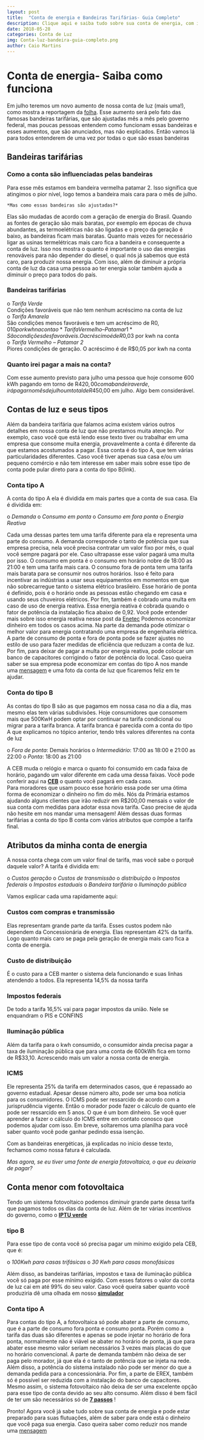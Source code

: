 ```yaml
---
layout: post
title:  "Conta de energia e Bandeiras Tarifárias- Guia Completo"
description: Clique aqui e saiba tudo sobre sua conta de energia, com isso você vai estar mais preparados para suas mudanças e saber como economizar mais.
date: 2018-05-28
categories: Conta de Luz
img: Conta-luz-bandeira-guia-completo.png
author: Caio Martins
---
```

# Conta de energia- Saiba como funciona
Em julho teremos um novo aumento de nossa conta de luz (mais uma!), como mostra a reportagem da [folha](https://www1.folha.uol.com.br/mercado/2018/05/conta-de-luz-tera-bandeira-vermelha-2-em-junho-nivel-mais-caro-diz-aneel.shtml). Esse aumento será pelo fato das famosas bandeiras tarifárias, que são ajustadas mês a mês pelo governo federal, mas poucas pessoas entendem como funcionam essas bandeiras e esses aumentos, que são anunciados, mas não explicados. Então vamos lá para todos entenderem de uma vez por todas o que são essas bandeiras  

## Bandeiras tarifárias
### Como a conta são influenciadas pelas bandeiras
Para esse mês estamos em bandeira vermelha patamar 2. Isso significa que atingimos o pior nível, logo temos a bandeira mais cara para o mês de julho.  
  
	*Mas como essas bandeiras são ajustadas?*
   
Elas são mudadas de acordo com a geração de energia do Brasil. Quando as fontes de geração são mais baratas, por exemplo em épocas de chuva abundantes, as termoelétricas não são ligadas e o preço da geração é baixo, as bandeiras ficam mais baratas. Quanto mais vezes for necessário ligar as usinas termelétricas mais caro fica a bandeira e consequente a conta de luz. 
	Isso nos mostra o quanto é importante o uso das energias renováveis para não depender do diesel, o qual nós já sabemos que está caro, para produzir nossa energia. Com isso, além de diminuir a própria conta de luz da casa uma pessoa ao ter energia solar também ajuda a diminuir o preço para todos do país.  
	
### Bandeiras tarifárias  
  
 
o	*Tarifa Verde*  
Condições favoráveis que não tem nenhum acréscimo na conta de luz  
o	*Tarifa Amarela*   
São condições menos favoráveis e tem um acréscimo de R$0,010 por kwh na conta  
o	*Tarifa Vermelho – Patamar 1*         
São condições desfavoráveis. O acréscimo é de R$0,03 por kwh na conta  
o	*Tarifa Vermelho – Patamar 2*     
Piores condições de geração.  O acréscimo é de R$0,05 por kwh na conta  
  

### Quanto irei pagar a mais na conta?  
  	  
Com esse aumento previsto para julho uma pessoa que hoje consome 600 kWh pagando em torno de R$420,00 com a bandeira verde, irá pagar no mês de julho um total de R$450,00 em julho. Algo bem considerável.


## Contas de luz e seus tipos
  
Além da bandeira tarifária que falamos acima existem vários outros detalhes em nossa conta de luz que não prestamos muita atenção. Por exemplo, caso você que está lendo esse texto tiver ou trabalhar em uma empresa que consome muita energia, provavelmente a conta é diferente da que estamos acostumados a pagar. Essa conta é do tipo A, que tem várias particularidades diferentes. Caso você tiver apenas sua casa e/ou um pequeno comércio e não tem interesse em saber mais sobre esse tipo de conta pode pular direto para a conta do tipo B(link).  

### Conta tipo A
  
A conta do tipo A ela é dividida em mais partes que a conta de sua casa. Ela é dividida em:  
    
o	*Demanda*
o	*Consumo em ponta*
o	*Consumo em fora ponta*
o	*Energia Reativa*
    

Cada uma dessas partes tem uma tarifa diferente para ela e representa uma parte do consumo.
A demanda corresponde o tanto de potência que sua empresa precisa, nela você precisa contratar um valor fixo por mês, o qual você sempre pagará por ele. Caso ultrapasse esse valor pagará uma multa por isso. 
O consumo em ponta é o consumo em horário nobre de 18:00 as 21:00 e tem uma tarifa mais cara. O consumo fora de ponta tem uma tarifa mais barata para se consumir nos outros horários. Isso é feito para incentivar as indústrias a usar seus equipamentos em momentos em que não sobrecarregue tanto o sistema elétrico brasileiro. Esse horário de ponta é definido, pois é o horário onde as pessoas estão chegando em casa e usando seus chuveiros elétricos.
Por fim, também é cobrado uma multa em caso de uso de energia reativa. Essa energia reativa é cobrada quando o fator de potência da instalação fica abaixo de 0,92. Você pode entender mais sobre isso energia reativa nesse post da [Enetec](http://enetec.unb.br/blog/EREX/)
Podemos economizar dinheiro em todos os casos acima. Na parte da demanda pode otimizar o melhor valor para energia contratando uma empresa de engenharia elétrica.
A parte de consumo de ponta e fora de ponta pode se fazer ajustes no estilo de uso para fazer medidas de eficiência que reduzam a conta de luz.
Por fim, para deixar de pagar a multa por energia reativa, pode colocar um banco de capacitores corrigindo o fator de potência do local.
Caso queira saber se sua empresa pode economizar em contas do tipo A nos mande uma [mensagem](http://primariaenergia.com/contact) e uma foto da conta de luz que ficaremos feliz em te ajudar.

### Conta do tipo B 
  
As contas do tipo B são as que pagamos em nossa casa no dia a dia, mas mesmo elas tem várias subdivisões. 
Hoje consumidores que consomem mais que 500KwH podem optar por continuar na tarifa condicional ou migrar para a tarifa branca. 
A tarifa branca é parecida com a conta do tipo A que explicamos no tópico anterior, tendo três valores diferentes na conta de luz  

o	*Fora de ponta*: Demais horários
o	*Intermediário*: 17:00 as 18:00 e 21:00 as 22:00
o	*Ponta*: 18:00 as 21:00  
  
A CEB muda o relógio e marca o quanto foi consumido em cada faixa de horário, pagando um valor diferente em cada uma dessa faixas. Você pode conferir aqui na **[CEB](http://www.ceb.com.br/index.php/component/content/article/83-tarifa-branca/476-tarifa-branca-de-energia)** o quanto você pagará em cada caso.  
Para moradores que usam pouco esse horário essa pode ser uma ótima forma de economizar o dinheiro no fim do mês. Nós da Primária estamos ajudando alguns clientes que irão reduzir em R$200,00 mensais o valor de sua conta com medidas para adotar essa nova tarifa.
Caso precise de ajuda não hesite em nos mandar uma mensagem!
Além dessas duas formas tarifárias a conta do tipo B conta com vários atributos que compõe a tarifa final.   
  

## Atributos da minha conta de energia  
 
A nossa conta chega com um valor final de tarifa, mas você sabe o porquê daquele valor?
A tarifa é dividida em:  
  
o	*Custos geração*
o	*Custos de transmissão*
o	*distribuição*
o	*Impostos federais*
o	*Impostos estaduais*
o	*Bandeira tarifária*
o	*Iluminação pública*

Vamos explicar cada uma rapidamente aqui:

### Custos com compras e transmissão
  
Elas representam grande parte da tarifa. Esses custos podem não dependem da Concessionária de energia. Elas representam 42% da tarifa. Logo quanto mais caro se paga pela geração de energia mais caro fica a conta de energia. 
  
### Custo de distribuição
  
É o custo para a CEB manter o sistema dela funcionando e suas linhas atendendo a todos. Ela representa 14,5% da nossa tarifa  
   
### Impostos federais  
  
De todo a tarifa 16,5% vai para pagar impostos da união. Nele se enquandram o PIS e CONFINS  
 
### Iluminação pública
  
Além da tarifa para o kwh consumido, o consumidor ainda precisa pagar a taxa de iluminação pública que para uma conta de 600kWh fica em torno de R$33,10. Acrescendo mais um valor a nossa conta de energia.
  
### ICMS  
  
Ele representa 25% da tarifa em determinados casos, que é repassado ao governo estadual.
Apesar desse número alto, pode ser uma boa notícia para os consumidores. O ICMS pode ser ressarcido de acordo com a jurisprudência vigente. Então o morador pode fazer o cálculo de quanto ele pode ser ressarcido em 5 anos. O que é um bom dinheiro.
Se você quer aprender a fazer o cálculo do ICMS entre em contato conosco que podemos ajudar com isso. Em breve, soltaremos uma planilha para você saber quanto você pode ganhar pedindo essa isenção.

Com as bandeiras energéticas, já explicadas no início desse texto, fechamos como nossa fatura é calculada. 

*Mas agora, se eu tiver uma fonte de energia fotovoltaica, o que eu deixaria de pagar?*

## Conta menor com fotovoltaica

Tendo um sistema fotovoltaico podemos diminuir grande parte dessa tarifa que pagamos todos os dias da conta de luz. Além de ter várias incentivos do governo, como o **[IPTU verde](http://primariaenergia.com/blog/iptu-verde/)**	


### tipo B  
  
Para esse tipo de conta você só precisa pagar um mínimo exigido pela CEB, que é:  
  
o	*100Kwh para casas trifásicas*
o	*30 Kwh para casas monofásicas*  
   
Além disso, as bandeiras tarifárias, impostos e taxa de iluminação pública você só paga por esse mínimo exigido. Com esses fatores o valor da conta de luz cai em até 99% do seu valor.
Caso você queira saber quanto você produziria dê uma olhada em nosso **[simulador](http://primariaenergia.com/simulador2)**  
  
### Conta tipo A  
  
Para contas do tipo A, a fotovoltaica só pode abater a parte de consumo, que é a parte de consumo fora ponta e consumo ponta. Porém como a tarifa das duas são diferentes e apenas se pode injetar no horário de fora ponta, normalmente não é viável se abater no horário de ponta, já que para abater esse mesmo valor seriam necessários 3 vezes mais placas do que no horário convencional.
A parte de demanda também não deixa de ser paga pelo morador, já que ela é o tanto de potência que se injeta na rede. Além disso, a potência do sistema instalado não pode ser menor do que a demanda pedida para a concessionária.
Por fim, a parte de EREX, também só é possível ser reduzida com a instalação do banco de capacitores.
Mesmo assim, o sistema fotovoltaico não deixa de ser uma excelente opção para esse tipo de conta devido ao seu alto consumo. Além disso é bem fácil de ter um são necessários só de **[7 passos](http://primariaenergia.com/blog/7-passos-energia-solar-casa/)** !

Pronto! Agora você já sabe tudo sobre sua conta de energia e pode estar preparado para suas flutuações, além de saber para onde está o dinheiro que você paga sua energia. Caso queira saber como reduzir nos mande uma [mensagem](http://primariaenergia.com/contact)

